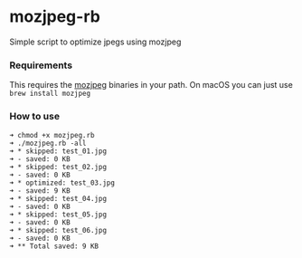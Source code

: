 # mozjpeg-rb
Simple script to optimize jpegs using mozjpeg

### Requirements

This requires the [mozjpeg](https://github.com/mozilla/mozjpeg) binaries in your path. On macOS you can just use `brew install mozjpeg`

### How to use

```shell
➜ chmod +x mozjpeg.rb
➜ ./mozjpeg.rb -all
➜ * skipped: test_01.jpg
➜ - saved: 0 KB
➜ * skipped: test_02.jpg
➜ - saved: 0 KB
➜ * optimized: test_03.jpg
➜ - saved: 9 KB
➜ * skipped: test_04.jpg
➜ - saved: 0 KB
➜ * skipped: test_05.jpg
➜ - saved: 0 KB
➜ * skipped: test_06.jpg
➜ - saved: 0 KB
➜ ** Total saved: 9 KB
```
